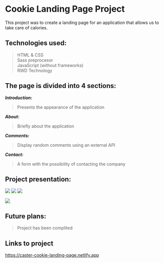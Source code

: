 # Cookie Landing Page Project

This project was to create a landing page for an application that allows us to take care of calories. </br>

## Technologies used:
> HTML & CSS </br>
> Sass preprocesor </br>
> JavaScript (without frameworks) </br>
> RWD Technology

## The page is divided into 4 sections:
 ***Introduction:*** </br>
> Presents the appearance of the application 

 ***About:*** </br>
> Briefly about the application

 ***Comments:*** </br>
> Display random comments using an external API

 ***Contact:*** </br>
> A form with the possibility of contacting the company

## Project presentation:

![](https://github.com/daniel-dabrowski-177/photos/blob/main/cookie-1.PNG)
![](https://github.com/daniel-dabrowski-177/photos/blob/main/cookie-2.PNG) 
![](https://github.com/daniel-dabrowski-177/photos/blob/main/cookie-7.PNG)
<!-- ![](https://github.com/daniel-dabrowski-177/photos/blob/main/cookie-3.PNG) -->
<!-- ![](https://github.com/daniel-dabrowski-177/photos/blob/main/cookie-4.PNG) -->
<!-- ![](https://github.com/daniel-dabrowski-177/photos/blob/main/cookie-5.PNG) -->
![](https://github.com/daniel-dabrowski-177/photos/blob/main/cookie-6.PNG)


## Future plans:
> Project has been complited

## Links to project
https://caster-cookie-landing-page.netlify.app

